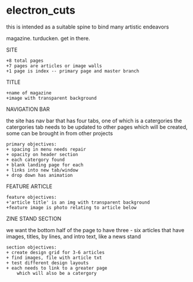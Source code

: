 # electron_cuts

this is intended as a suitable spine to bind many artistic endeavors

magazine. turducken. get in there.

SITE

    +8 total pages
    +7 pages are articles or image walls
    +1 page is index -- primary page and master branch

TITLE

    +name of magazine
    +image with transparent background

NAVIGATION BAR

the site has nav bar that has four tabs, one of which is a catergories
the catergories tab needs to be updated to other pages which will
be created, some can be brought in from other projects

    primary objectives:
    + spacing in menu needs repair
    + opacity on header section
    + each catergory found
    + blank landing page for each
    + links into new tab/window
    + drop down has animation

FEATURE ARTICLE

    feature objectives:
    +'article title' is an img with transparent background
    +feature image is photo relating to article below

ZINE STAND SECTION

we want the bottom half of the page to have three - six articles that have images, titles, by
lines, and intro text, like a news stand

    section objectives:
    + create design grid for 3-6 articles
    + find images, file with article txt
    + test different design layouts
    + each needs to link to a greater page
        which will also be a catergory

